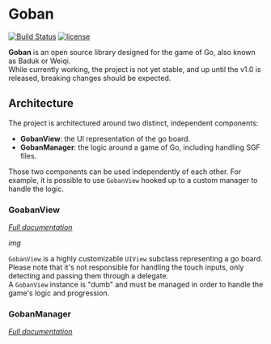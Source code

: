 # Goban
[![Build Status](https://travis-ci.org/Boris-Em/Goban.svg)](https://travis-ci.org/Boris-Em/Goban)
[![license](https://img.shields.io/github/license/mashape/apistatus.svg?maxAge=2592000?style=plastic)](https://github.com/Boris-Em/Goban/blob/master/LICENSE)

**Goban** is an open source library designed for the game of Go, also known as Baduk or Weiqi.  
While currently working, the project is not yet stable, and up until the v1.0 is released, breaking changes should be expected.

## Architecture

The project is architectured around two distinct, independent components:
- **GobanView**: the UI representation of the go board.
- **GobanManager**: the logic around a game of Go, including handling SGF files.

Those two components can be used independently of each other. For example, it is possible to use `GobanView` hooked up to a custom manager to handle the logic.

### GoabanView

[*Full documentation*]()

*img*

`GobanView` is a highly customizable `UIView` subclass representing a go board. Please note that it's not responsible for handling the touch inputs, only detecting and passing them through a delegate.  
A `GobanView` instance is "dumb" and must be managed in order to handle the game's logic and progression.

### GobanManager

[*Full documentation*]()

